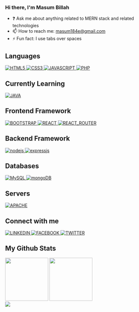 ### Hi there, I'm Masum Billah

- ❓ Ask me about anything related to MERN stack and related technologies
- 📫 How to reach me: masum184e@gmail.com
- ⚡ Fun fact: I use tabs over spaces

## Languages 
<a href="https://en.wikipedia.org/wiki/HTML5" target="_blank">
<img src=https://img.shields.io/badge/html5-%23E34F26.svg?style=for-the-badge&logo=html5&logoColor=white alt=HTML5  />
</a>
<a href="https://en.wikipedia.org/wiki/CSS" target="_blank">
<img src=https://img.shields.io/badge/css3-%231572B6.svg?style=for-the-badge&logo=css3&logoColor=white alt=CSS3  />
</a>
<a href="https://www.javascript.com/" target="_blank">
<img src=https://img.shields.io/badge/javascript-%23323330.svg?style=for-the-badge&logo=javascript&logoColor=%23F7DF1E alt=JAVASCRIPT  />
</a>
<a href="https://www.php.net/" target="_blank">
<img src=https://img.shields.io/badge/php-%23777BB4.svg?style=for-the-badge&logo=php&logoColor=white alt=PHP  />
</a>

## Currently Learning 
<a href="https://www.java.com/en/" target="_blank">
<img src=https://img.shields.io/badge/java-%23ED8B00.svg?style=for-the-badge&logo=java&logoColor=white alt=JAVA  />
</a>

## Frontend Framework
<a href="https://getbootstrap.com/" target="_blank">
<img src=https://img.shields.io/badge/bootstrap-%23563D7C.svg?style=for-the-badge&logo=bootstrap&logoColor=white alt=BOOTSTRAP  />
</a>
<a href="https://reactjs.org/" target="_blank">
<img src=https://img.shields.io/badge/react-%2320232a.svg?style=for-the-badge&logo=react&logoColor=%2361DAFB alt=REACT  />
</a>
<a href="https://reactrouter.com/en/main" target="_blank">
<img src=https://img.shields.io/badge/React_Router-CA4245?style=for-the-badge&logo=react-router&logoColor=white alt=REACT_ROUTER  />
</a>

## Backend Framework
<a href="https://nodejs.org/en/" target="_blank">
<img src=https://img.shields.io/badge/node.js-6DA55F?style=for-the-badge&logo=node.js&logoColor=black alt=nodejs  />
</a>
<a href="https://expressjs.com/" target="_blank">
<img src=https://img.shields.io/badge/express.js-%23404d59.svg?style=for-the-badge&logo=express&logoColor=%2361DAFB alt=expressjs  />
</a>

## Databases 
<a href="https://www.mysql.com/" target="_blank">
<img src=https://img.shields.io/badge/mysql-%2300f.svg?style=for-the-badge&logo=mysql&logoColor=white alt=MySQL  />
</a>
<a href="https://www.mongodb.com/" target="_blank">
<img src=https://img.shields.io/badge/MongoDB-%234ea94b.svg?style=for-the-badge&logo=mongodb&logoColor=white alt=mongoDB  />
</a>

## Servers 
<a href="https://httpd.apache.org/" target="_blank">
<img src=https://img.shields.io/badge/apache-%23D42029.svg?style=for-the-badge&logo=apache&logoColor=white alt=APACHE  />
</a>

## Connect with me  
<a href="https://linkedin/in/masum-billah-04b7b61b0" target="_blank">
<img src=https://img.shields.io/badge/LinkedIn-%230077B5.svg?logo=linkedin&logoColor=white alt=LINKEDIN  />
</a>
<a href="https://facebook.com/profile.php?id=100074566913229" target="_blank">
<img src=https://img.shields.io/badge/Facebook-%231877F2.svg?logo=Facebook&logoColor=white alt=FACEBOOK  />
</a>
<a href="https://twitter.com/sbmasumbillah" target="_blank">
<img src=https://img.shields.io/badge/Twitter-%231DA1F2.svg?logo=Twitter&logoColor=white alt= TWITTER  />
</a>


## My Github Stats  
<div>
  <img src="https://github-readme-stats.vercel.app/api?username=Masum184e&show_icons=true&include_all_commits=true&count_private=true&hide=issues,contribs&border_radius=0&locale=en&theme=dark" height=139  />
  <img src="https://github-readme-stats.vercel.app/api/top-langs/?username=Masum184e&layout=compact&border_radius=0&theme=dark"  height=139 />
  <br/>
  <img src="https://gpvc.arturio.dev/Masum184e" />
</div>

